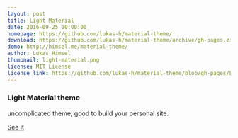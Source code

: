 ```yaml
---
layout: post
title: Light Material
date: 2016-09-25 00:00:00
homepage: https://github.com/lukas-h/material-theme/
download: https://github.com/lukas-h/material-theme/archive/gh-pages.zip
demo: http://himsel.me/material-theme/
author: Lukas Himsel
thumbnail: light-material.png
license: MIT License
license_link: https://github.com/lukas-h/material-theme/blob/gh-pages/LICENSE
---
```


### Light Material theme

uncomplicated theme, good to build your personal site.

[See it](http://himsel.me/material-theme)
